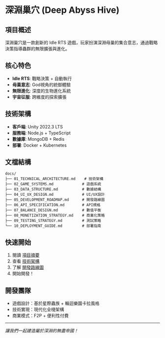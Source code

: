 # 深淵巢穴 (Deep Abyss Hive)

## 項目概述

深淵巢穴是一款創新的 Idle RTS 遊戲，玩家扮演深淵母巢的集合意志，通過戰略決策指導蟲群的無限擴張與進化。

## 核心特色

- **Idle RTS**: 戰略決策 + 自動執行
- **母巢意志**: God視角的統御體驗  
- **無限進化**: 深度的生物進化系統
- **宇宙征服**: 跨維度的探索擴張

## 技術架構

- **客戶端**: Unity 2022.3 LTS
- **服務端**: Node.js + TypeScript
- **數據庫**: MongoDB + Redis
- **部署**: Docker + Kubernetes

## 文檔結構

```
docs/
├── 01_TECHNICAL_ARCHITECTURE.md    # 技術架構
├── 02_GAME_SYSTEMS.md             # 遊戲系統
├── 03_DATA_STRUCTURE.md           # 數據結構
├── 04_UI_UX_DESIGN.md             # UI/UX設計
├── 05_DEVELOPMENT_ROADMAP.md      # 開發路線圖
├── 06_API_SPECIFICATION.md        # API規格
├── 07_BALANCE_DESIGN.md           # 數值平衡
├── 08_MONETIZATION_STRATEGY.md    # 商業化策略
├── 09_TESTING_STRATEGY.md         # 測試策略
└── 10_DEPLOYMENT_GUIDE.md         # 部署指南
```

## 快速開始

1. 閱讀 [項目摘要](PROJECT_SUMMARY.md)
2. 查看 [技術架構](docs/01_TECHNICAL_ARCHITECTURE.md)
3. 了解 [開發路線圖](docs/05_DEVELOPMENT_ROADMAP.md)
4. 開始開發！

## 開發團隊

- 遊戲設計：基於星際蟲族 + 輪迴樂園卡拉風格
- 技術實現：現代化全棧架構
- 商業模式：F2P + 便利性付費

---

*讓我們一起建造屬於深淵的無盡帝國！*